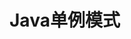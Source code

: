 <!--
 * @Description: 
 * @Author: neozhang
 * @Date: 2022-04-10 11:59:17
 * @LastEditors: neozhang
 * @LastEditTime: 2022-04-10 11:59:25
-->
# Java单例模式  